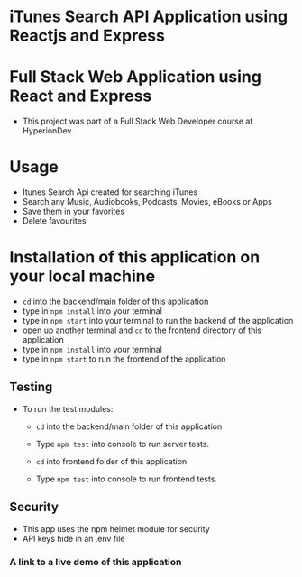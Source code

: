 # iTunes Search API Application using Reactjs and Express
# Full Stack Web Application using React and Express
* This project was part of a Full Stack Web Developer course at HyperionDev.

# Usage
* Itunes Search Api created for searching iTunes
* Search any Music, Audiobooks, Podcasts, Movies, eBooks or Apps
* Save them in your favorites
* Delete favourites 

# Installation of this application on your local machine
* ``cd`` into the backend/main folder of this application
* type in ``npm install`` into your terminal
* type in ``npm start`` into your terminal to run the backend of the application
* open up another terminal and ``cd`` to the frontend directory of this application
* type in ``npm install`` into your terminal
* type in ``npm start`` to run the frontend of the application

## Testing
* To run the test modules:
  * ``cd`` into the backend/main folder of this application
  * Type ``npm test`` into console to run server tests.

  * ``cd`` into frontend folder of this application
  * Type ``npm test`` into console to run frontend tests.

## Security
* This app uses the npm helmet module for security
* API keys hide in an .env file

### A link to a live demo of this application
